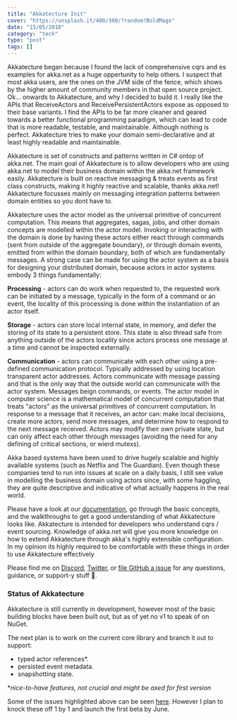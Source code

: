 ```yaml
---
title: "Akkatecture Init"
cover: "https://unsplash.it/400/300/?random?BoldMage"
date: "15/05/2018"
category: "tech"
type: "post"
tags: []    
---
```


Akkatecture began because I found the lack of comprehensive cqrs and es examples for akka.net as a huge oppertunity to help others. I suspect that most akka users, are the ones on the JVM side of the fence, which shows by the higher amount of community members in that open source project. Ok... onwards to Akkatecture, and why I decided to build it. I really like the APIs that ReceiveActors and ReceivePersistentActors expose as opposed to their base variants. I find the APIs to be far more cleaner and geared towards a better functional programming paradigm, which can lead to code that is more readable, testable, and maintainable. Although nothing is perfect. Akkatecture tries to make your domain semi-declarative and at least highly readable and maintainable.

Akkatecture is set of constructs and patterns written in C# ontop of akka.net. The main goal of Akkatecture is to allow developers who are using akka.net to model their business domain within the akka.net framework easily. Akkatecture is built on reactive messaging & treats events as first class constructs, making it highly reactive and scalable, thanks akka.net! Akkatecture focusses mainly on messaging integration patterns between domain entities so you dont have to.

Akkatecture uses the actor model as the universal primitive of concurrent computation. This means that aggregates, sagas, jobs, and other domain concepts are modelled within the actor model. Invoking or interacting with the domain is done by having these actors either react through commands (sent from outside of the aggregate boundary), or through domain events, emitted from within the domain boundary, both of which are fundamentally messages. A strong case can be made for using the actor system as a basis for designing your distributed domain, because actors in actor systems embody 3 things fundamentally:

**Processing** - actors can do work when requested to, the requested work can be initiated by a message, typically in the form of a command or an event, the locality of this processing is done within the instantiation of an actor itself.

**Storage** - actors can store local internal state, in memory, and defer the storing of its state to a persistent store. This state is also thread safe from anything outside of the actors locality since actors process one message at a time and cannot be inspected externally.

**Communication** - actors can communicate with each other using a pre-defined communication protocol. Typically addressed by using location transparent actor addresses. Actors communicate with message passing and that is the only way that the outside world can communicate with the actor system. Messages beign commands, or events.
The actor model in computer science is a mathematical model of concurrent computation that treats "actors" as the universal primitives of concurrent computation. In response to a message that it receives, an actor can: make local decisions, create more actors, send more messages, and determine how to respond to the next message received. Actors may modify their own private state, but can only affect each other through messages (avoiding the need for any defining of critical sections, or wierd mutexs).

Akka based systems have been used to drive hugely scalable and highly available systems (such as Netflix and The Guardian). Even though these companies tend to run into issues at scale on a daily basis, I still see value in modelling the business domain using actors since, with some haggling, they are quite descriptive and indicative of what actually happens in the real world.

Please have a look at our [documentation](), go through the basic concepts, and the walkthroughs to get a good understanding of what Akkatecture looks like. Akkatecture is intended for developers who understand cqrs / event sourcing. Knowledge of akka.net will give you more knowledge on how to extend Akkatecture through akka's highly extensible configuration. In my opinion its highly required to be comfortable with these things in order to use Akkatecture effectively

Please find me on [Discord](/community), [Twitter](https://twitter.com/LutandoNgqakaza), or [file GitHub a issue](https://github.com/Lutando/Akkatecture/issues) for any questions, guidance, or support-y stuff 👋.

### Status of Akkatecture
Akkatecture is still currently in development, however most of the basic building blocks have been built out, but as of yet no v1 to speak of on NuGet.

The next plan is to work on the current core library and branch it out to support:

* typed actor references*.
* persisted event metadata.
* snapshotting state.

**nice-to-have features, not crucial and might be axed for first version*

Some of the issues highlighted above can be seen [here](https://github.com/Lutando/Akkatecture/issues). However I plan to knock these off 1 by 1 and launch the first beta by June.
